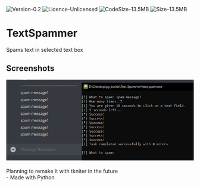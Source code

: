 ![Version-0.2](https://img.shields.io/badge/Version-0.2-orange)
![Licence-Unlicensed](https://img.shields.io/badge/License-Unlicensed-green)
![CodeSize-13.5MB](https://img.shields.io/badge/Code--Size-2KB-blue)
![Size-13.5MB](https://img.shields.io/badge/Size-13.4MB-blue)

# TextSpammer
Spams text in selected text box
<br>
## Screenshots
![img1](images/img1.png)
<br><br>
Planning to remake it with tkniter in the future
<br>
\- Made with Python
